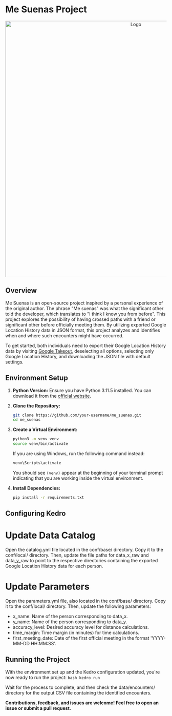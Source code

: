 # Me Suenas Project

<div align="center">
    <img src="logo.png" alt="Logo" width="800">
</div>

## Overview
Me Suenas is an open-source project inspired by a personal experience of the original author. The phrase "Me suenas" was what the significant other told the developer, which translates to "I think I know you from before". This project explores the possibility of having crossed paths with a friend or significant other before officially meeting them. By utilizing exported Google Location History data in JSON format, this project analyzes and identifies when and where such encounters might have occurred.

To get started, both individuals need to export their Google Location History data by visiting [Google Takeout](https://takeout.google.com/), deselecting all options, selecting only Google Location History, and downloading the JSON file with default settings.

## Environment Setup

1. **Python Version:**
   Ensure you have Python 3.11.5 installed. You can download it from the [official website](https://www.python.org/downloads/release/python-3115/).

2. **Clone the Repository:**
   ```bash
   git clone https://github.com/your-username/me_suenas.git
   cd me_suenas

3. **Create a Virtual Environment:**
   ```bash
   python3 -m venv venv
   source venv/bin/activate
   ```
    If you are using Windows, run the following command instead:
    ```bash
    venv\Scripts\activate
    ```
    You should see `(venv)` appear at the beginning of your terminal prompt indicating that you are working inside the virtual environment.

4. **Install Dependencies:**
    ```bash
    pip install -r requirements.txt
    ```

## Configuring Kedro

# Update Data Catalog
Open the catalog.yml file located in the conf/base/ directory. Copy it to the conf/local/ directory. Then, update the file paths for data_x_raw and data_y_raw to point to the respective directories containing the exported Google Location History data for each person.

# Update Parameters
Open the parameters.yml file, also located in the conf/base/ directory. Copy it to the conf/local/ directory. Then, update the following parameters:

- x_name: Name of the person corresponding to data_x.
- y_name: Name of the person corresponding to data_y.
- accuracy_level: Desired accuracy level for distance calculations.
- time_margin: Time margin (in minutes) for time calculations.
- first_meeting_date: Date of the first official meeting in the format 'YYYY-MM-DD HH:MM:SS'.

## Running the Project
With the environment set up and the Kedro configuration updated, you're now ready to run the project:
    ```bash
    kedro run
    ```

Wait for the process to complete, and then check the data/encounters/ directory for the output CSV file containing the identified encounters.

**Contributions, feedback, and issues are welcome! Feel free to open an issue or submit a pull request.**